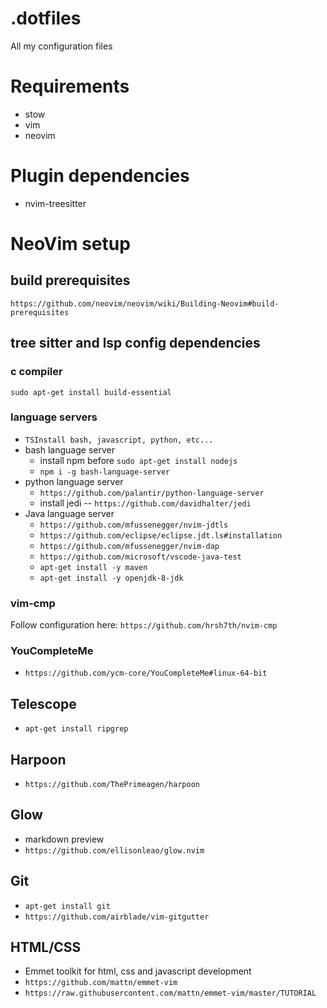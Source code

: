 # .dotfiles
All my configuration files

# Requirements
- stow
- vim
- neovim


# Plugin dependencies
- nvim-treesitter


# NeoVim setup
## build prerequisites
`https://github.com/neovim/neovim/wiki/Building-Neovim#build-prerequisites`
## tree sitter and lsp config dependencies
### c compiler
`sudo apt-get install build-essential`
### language servers
- `TSInstall bash, javascript, python, etc...`
- bash language server
  - install npm before `sudo apt-get install nodejs`
  - `npm i -g bash-language-server`
- python language server
  - `https://github.com/palantir/python-language-server`
  - install jedi -- `https://github.com/davidhalter/jedi`
- Java language server
  - `https://github.com/mfussenegger/nvim-jdtls`
  - `https://github.com/eclipse/eclipse.jdt.ls#installation`
  - `https://github.com/mfussenegger/nvim-dap`
  - `https://github.com/microsoft/vscode-java-test`
  - `apt-get install -y maven`
  - `apt-get install -y openjdk-8-jdk`
### vim-cmp
Follow configuration here: `https://github.com/hrsh7th/nvim-cmp`
### YouCompleteMe
- `https://github.com/ycm-core/YouCompleteMe#linux-64-bit`
## Telescope
- `apt-get install ripgrep`
## Harpoon
- `https://github.com/ThePrimeagen/harpoon`
## Glow
- markdown preview
- `https://github.com/ellisonleao/glow.nvim`
## Git
- `apt-get install git`
- `https://github.com/airblade/vim-gitgutter`
## HTML/CSS
- Emmet toolkit for html, css and javascript development
- `https://github.com/mattn/emmet-vim`
- `https://raw.githubusercontent.com/mattn/emmet-vim/master/TUTORIAL`
